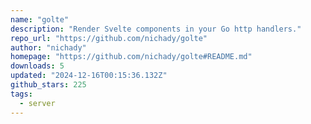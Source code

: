 ```yaml
---
name: "golte"
description: "Render Svelte components in your Go http handlers."
repo_url: "https://github.com/nichady/golte"
author: "nichady"
homepage: "https://github.com/nichady/golte#README.md"
downloads: 5
updated: "2024-12-16T00:15:36.132Z"
github_stars: 225
tags: 
  - server
---
```

